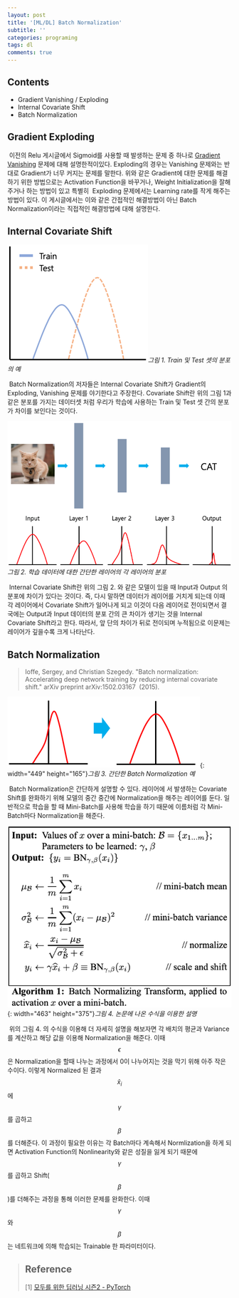 ```yaml
---
layout: post
title: '[ML/DL] Batch Normalization'
subtitle: ''
categories: programing
tags: dl
comments: true
---
```

## Contents

-   Gradient Vanishing / Exploding
-   Internal Covariate Shift
-   Batch Normalization

## Gradient Exploding

 이전의 Relu 게시글에서 Sigmoid를 사용할 때 발생하는 문제 중 하나로 [Gradient Vanishing](https://blog-st.tistory.com/entry/MLDL-Relu-with-Pytorch) 문제에 대해 설명한적이있다. Exploding의 경우는 Vanishing 문제와는 반대로 Gradient가 너무 커지는 문제를 말한다. 위와 같은 Gradient에 대한 문제를 해결하기 위한 방법으로는 Activation Function을 바꾸거나, Weight Initialization을 잘해주거나 하는 방법이 있고 특별히  Exploding 문제에서는 Learning rate를 작게 해주는 방법이 있다. 이 게시글에서는 이와 같은 간접적인 해결방법이 아닌 Batch Normalization이라는 직접적인 해결방법에 대해 설명한다.

## Internal Covariate Shift

![](/assets/img/2020-01-20-09-08-09.png)*그림 1. Train 및 Test 셋의 분포의 예*

 Batch Normalization의 저자들은 Internal Covariate Shift가 Gradient의 Exploding, Vanishing 문제를 야기한다고 주장한다. Covariate Shift란 위의 그림 1과 같은 분포를 가지는 데이터셋 처럼 우리가 학습에 사용하는 Train 및 Test 셋 간의 분포가 차이를 보인다는 것이다.

![](/assets/img/2020-01-20-09-08-52.png)*그림 2. 학습 데이터에 대한 간단한 레이어의 각 레이어의 분포*

 Internal Covariate Shift란 위의 그림 2. 와 같은 모델이 있을 때 Input과 Output 의 분포에 차이가 있다는 것이다. 즉, 다시 말하면 데이터가 레이어를 거치게 되는데 이때 각 레이어에서 Covariate Shift가 일어나게 되고 이것이 다음 레이어로 전이되면서 결국에는 Output과 Input 데이터의 분포 간의 큰 차이가 생기는 것을 Internal Covariate Shift라고 한다. 따라서, 앞 단의 차이가 뒤로 전이되며 누적됨으로 이문제는 레이어가 깊을수록 크게 나타난다.

## Batch Normalization

> Ioffe, Sergey, and Christian Szegedy. "Batch normalization: Accelerating deep network training by reducing internal covariate shift." arXiv preprint arXiv:1502.03167  (2015).

![](/assets/img/2020-01-20-09-09-25.png){: width="449" height="165"}*그림 3. 간단한 Batch Normalization 예*

 Batch Normalization은 간단하게 설명할 수 있다. 레이어에 서 발생하는 Covariate Shift를 완화하기 위해 모델의 중간 중간에 Normalization을 해주는 레이어를 둔다. 일반적으로 학습을 할 때 Mini-Batch를 사용해 학습을 하기 때문에 이름처럼 각 Mini-Batch마다 Normalization을 해준다.

![](/assets/img/2020-01-20-09-09-48.png){: width="463" height="375"}*그림 4. 논문에 나온 수식을 이용한 설명*

 위의 그림 4. 의 수식을 이용해 더 자세히 설명을 해보자면 각 배치의 평균과 Variance를 계산하고 해당 값을 이용해 Normalization을 해준다. 이때 $$\epsilon$$은 Normalization을 할때 나누는 과정에서 0이 나누어지는 것을 막기 위해 아주 작은 수이다. 이렇게 Normalized 된 결과 $$\hat{x}_i$$에 $$\gamma$$를 곱하고 $$\beta$$를 더해준다. 이 과정이 필요한 이유는 각 Batch마다 계속해서 Normlization을 하게 되면 Activation Function의 Nonlinearity와 같은 성질을 잃게 되기 때문에 $$\gamma$$를 곱하고 Shift($$\beta$$)를 더해주는 과정을 통해 이러한 문제를 완화한다. 이때 $$\gamma$$와 $$\beta$$는 네트워크에 의해 학습되는 Trainable 한 파라미터이다.

>## Reference
> [1] [모두를 위한 딥러닝 시즌2 - PyTorch](https://www.edwith.org/boostcourse-dl-pytorch/joinLectures/22155)